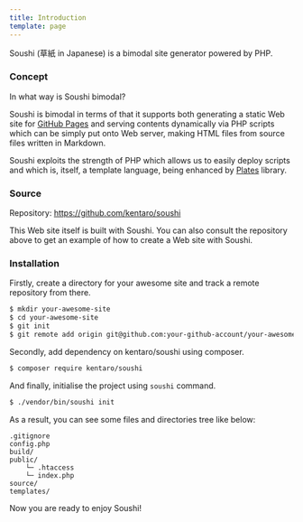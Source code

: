 ```yaml
---
title: Introduction
template: page
---
```


Soushi (草紙 in Japanese) is a bimodal site generator powered by PHP.

### Concept

In what way is Soushi bimodal?

Soushi is bimodal in terms of that it supports both generating a static Web site for [GitHub Pages](https://pages.github.com/) and serving contents dynamically via PHP scripts which can be simply put onto Web server, making HTML files from source files written in Markdown.

Soushi exploits the strength of PHP which allows us to easily deploy scripts and which is, itself, a template language, being enhanced by [Plates](http://platesphp.com/) library.

### Source

Repository: https://github.com/kentaro/soushi

This Web site itself is built with Soushi. You can also consult the repository above to get an example of how to create a Web site with Soushi.

### Installation

Firstly, create a directory for your awesome site and track a remote repository from there.

```sh
$ mkdir your-awesome-site
$ cd your-awesome-site
$ git init
$ git remote add origin git@github.com:your-github-account/your-awesome-site.git
```

Secondly, add dependency on kentaro/soushi using composer.

```sh
$ composer require kentaro/soushi
```

And finally, initialise the project using `soushi` command.

```sh
$ ./vendor/bin/soushi init
```

As a result, you can see some files and directories tree like below:

```
.gitignore
config.php
build/
public/
    └─ .htaccess
    └─ index.php
source/
templates/
```

Now you are ready to enjoy Soushi!
